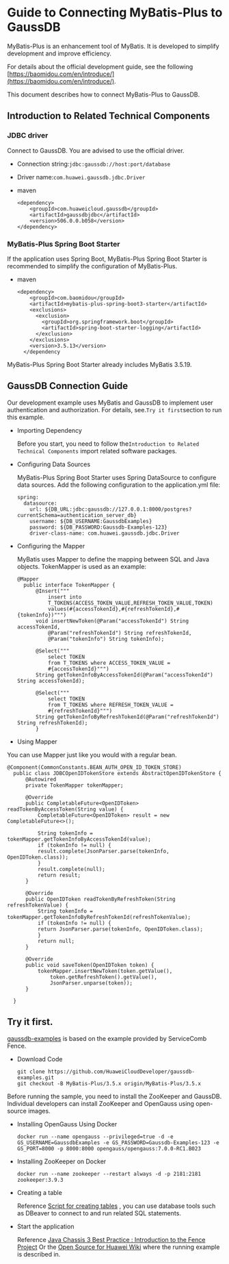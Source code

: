 # Guide to Connecting MyBatis-Plus to GaussDB

MyBatis-Plus is an enhancement tool of MyBatis. It is developed to simplify development and improve efficiency.

For details about the official development guide, see the following [https://baomidou.com/en/introduce/](https://baomidou.com/en/introduce/). 

This document describes how to connect MyBatis-Plus to GaussDB.

## Introduction to Related Technical Components

### JDBC driver ###

Connect to GaussDB. You are advised to use the official driver.

 *  Connection string:`jdbc:gaussdb://host:port/database`
 *  Driver name:`com.huawei.gaussdb.jdbc.Driver`
 *  maven
    
    ```
    <dependency>
        <groupId>com.huaweicloud.gaussdb</groupId>
        <artifactId>gaussdbjdbc</artifactId>
        <version>506.0.0.b058</version>
    </dependency>
    ```

### MyBatis-Plus Spring Boot Starter ###

If the application uses Spring Boot, MyBatis-Plus Spring Boot Starter is recommended to simplify the configuration of MyBatis-Plus.

 *  maven
    
    ```
    <dependency>
        <groupId>com.baomidou</groupId>
        <artifactId>mybatis-plus-spring-boot3-starter</artifactId>
        <exclusions>
          <exclusion>
            <groupId>org.springframework.boot</groupId>
            <artifactId>spring-boot-starter-logging</artifactId>
          </exclusion>
        </exclusions>
        <version>3.5.13</version>
      </dependency
    ```

MyBatis-Plus Spring Boot Starter already includes MyBatis 3.5.19.

## GaussDB Connection Guide

Our development example uses MyBatis and GaussDB to implement user authentication and authorization. For details, see.`Try it first`section to run this example.

 *  Importing Dependency
    
    Before you start, you need to follow the`Introduction to Related Technical Components` import related software packages.

 *  Configuring Data Sources
    
    MyBatis-Plus Spring Boot Starter uses Spring DataSource to configure data sources. Add the following configuration to the application.yml file:
    
    ```
    spring:
      datasource:
        url: ${DB_URL:jdbc:gaussdb://127.0.0.1:8000/postgres?currentSchema=authentication_server_db}
        username: ${DB_USERNAME:GaussdbExamples}
        password: ${DB_PASSWORD:Gaussdb-Examples-123}
        driver-class-name: com.huawei.gaussdb.jdbc.Driver
    ```

 *  Configuring the Mapper
    
    MyBatis uses Mapper to define the mapping between SQL and Java objects. TokenMapper is used as an example:
    
    ```
    @Mapper
      public interface TokenMapper {
          @Insert("""
              insert into
              T_TOKENS(ACCESS_TOKEN_VALUE,REFRESH_TOKEN_VALUE,TOKEN)
              values(#{accessTokenId},#{refreshTokenId},#{tokenInfo})""")
          void insertNewToken(@Param("accessTokenId") String accessTokenId,
              @Param("refreshTokenId") String refreshTokenId,
              @Param("tokenInfo") String tokenInfo);
    
          @Select("""
              select TOKEN
              from T_TOKENS where ACCESS_TOKEN_VALUE =
              #{accessTokenId}""")
          String getTokenInfoByAccessTokenId(@Param("accessTokenId") String accessTokenId);
    
          @Select("""
              select TOKEN
              from T_TOKENS where REFRESH_TOKEN_VALUE =
              #{refreshTokenId}""")
          String getTokenInfoByRefreshTokenId(@Param("refreshTokenId") String refreshTokenId);
          }
    ```
    
 *  Using Mapper

You can use Mapper just like you would with a regular bean.

```
@Component(CommonConstants.BEAN_AUTH_OPEN_ID_TOKEN_STORE)
  public class JDBCOpenIDTokenStore extends AbstractOpenIDTokenStore {
      @Autowired
      private TokenMapper tokenMapper;

      @Override
      public CompletableFuture<OpenIDToken> readTokenByAccessToken(String value) {
          CompletableFuture<OpenIDToken> result = new CompletableFuture<>();

          String tokenInfo = tokenMapper.getTokenInfoByAccessTokenId(value);
          if (tokenInfo != null) {
          result.complete(JsonParser.parse(tokenInfo, OpenIDToken.class));
          }
          result.complete(null);
          return result;
      }

      @Override
      public OpenIDToken readTokenByRefreshToken(String refreshTokenValue) {
          String tokenInfo = tokenMapper.getTokenInfoByRefreshTokenId(refreshTokenValue);
          if (tokenInfo != null) {
          return JsonParser.parse(tokenInfo, OpenIDToken.class);
          }
          return null;
      }

      @Override
      public void saveToken(OpenIDToken token) {
          tokenMapper.insertNewToken(token.getValue(),
              token.getRefreshToken().getValue(),
              JsonParser.unparse(token));
      }

  }
```

## Try it first. ##

[gaussdb-examples](https://github.com/HuaweiCloudDeveloper/gaussdb-examples)	is based on the example provided by ServiceComb Fence.

 *  Download Code
    
    ```
    git clone https://github.com/HuaweiCloudDeveloper/gaussdb-examples.git
    git checkout -B MyBatis-Plus/3.5.x origin/MyBatis-Plus/3.5.x
    ```

Before running the sample, you need to install the ZooKeeper and GaussDB. Individual developers can install ZooKeeper and OpenGauss using open-source images.

 *  Installing OpenGauss Using Docker
    
    ```
    docker run --name opengauss --privileged=true -d -e GS_USERNAME=GaussdbExamples -e GS_PASSWORD=Gaussdb-Examples-123 -e GS_PORT=8000 -p 8000:8000 opengauss/opengauss:7.0.0-RC1.B023
    ```
 *  Installing ZooKeeper on Docker
    
    ```
    docker run --name zookeeper --restart always -d -p 2181:2181 zookeeper:3.9.3
    ```
 *  Creating a table
    
    Reference [Script for creating tables](https://github.com/HuaweiCloudDeveloper/gaussdb-examples/tree/MyBatis/3.5.x/authentication-server/src/main/resources/sql/user.sql)	, you can use database tools such as DBeaver to connect to and run related SQL statements.
 
 *  Start the application
    
    Reference [Java Chassis 3 Best Practice : Introduction to the Fence Project](https://bbs.huaweicloud.com/blogs/433423)	Or the [Open Source for Huawei Wiki](https://gitcode.com/HuaweiCloudDeveloper/OpenSourceForHuaweiWiki)	where the running example is described in.

